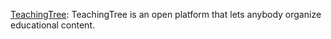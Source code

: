 ---
---

[TeachingTree](http://www.teachingtree.co/cs/): TeachingTree is an open platform that lets anybody organize educational content.